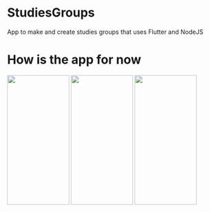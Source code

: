 # StudiesGroups

App to make and create studies groups that uses Flutter and NodeJS

# How is the app for now

<img src="https://i.ibb.co/3NcFz0J/Whats-App-Image-2020-09-01-at-20-03-13.jpg" width="144" height="300" />
<img src="https://i.ibb.co/hXRddp4/Whats-App-Image-2020-09-01-at-20-03-13-1.jpg" width="144" height="300" />
<img src="https://i.ibb.co/Rjv8hbr/Whats-App-Image-2020-09-01-at-20-03-13-2.jpg" width="144" height="300" />
